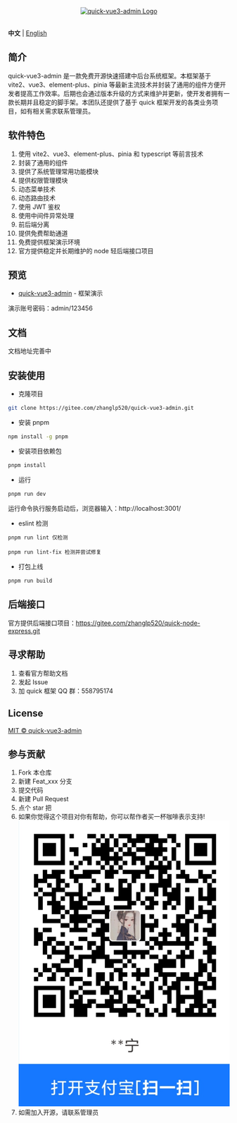 <div align="center"> <a href="https://gitee.com/zhanglp520/quick-vue3-admin.git"> <img alt="quick-vue3-admin Logo" width="200" height="200" src="./publicimages/logo.png"> </a> <br> <br>
</div>

**中文** | [English](./README.en.md)

## 简介

quick-vue3-admin 是一款免费开源快速搭建中后台系统框架。本框架基于 vite2、vue3、element-plus、pinia 等最新主流技术并封装了通用的组件方便开发者提高工作效率。后期也会通过版本升级的方式来维护并更新，使开发者拥有一款长期并且稳定的脚手架。本团队还提供了基于 quick 框架开发的各类业务项目，如有相关需求联系管理员。

## 软件特色

1. 使用 vite2、vue3、element-plus、pinia 和 typescript 等前言技术
2. 封装了通用的组件
3. 提供了系统管理常用功能模块
4. 提供权限管理模块
5. 动态菜单技术
6. 动态路由技术
7. 使用 JWT 鉴权
8. 使用中间件异常处理
9. 前后端分离
10. 提供免费帮助通道
11. 免费提供框架演示环境
12. 官方提供稳定并长期维护的 node 轻后端接口项目

## 预览

- [quick-vue3-admin](http://quick.ainiteam.com/) - 框架演示

演示账号密码：admin/123456

## 文档

文档地址完善中

## 安装使用

- 克隆项目

```bash
git clone https://gitee.com/zhanglp520/quick-vue3-admin.git
```

- 安装 pnpm

```bash
npm install -g pnpm
```

- 安装项目依赖包

```bash
pnpm install
```

- 运行

```bash
pnpm run dev
```

运行命令执行服务启动后，浏览器输入：http://localhost:3001/

- eslint 检测

```bash
pnpm run lint 仅检测

pnpm run lint-fix 检测并尝试修复
```

- 打包上线

```bash
pnpm run build
```

## 后端接口

官方提供后端接口项目：https://gitee.com/zhanglp520/quick-node-express.git

## 寻求帮助

1. 查看官方帮助文档
2. 发起 Issue
3. 加 quick 框架 QQ 群：558795174

## License

[MIT © quick-vue3-admin](./LICENSE)

## 参与贡献

1.  Fork 本仓库
2.  新建 Feat_xxx 分支
3.  提交代码
4.  新建 Pull Request
5.  点个 star 把
6.  如果你觉得这个项目对你有帮助，你可以帮作者买一杯咖啡表示支持!
    ![donate](./public/payImages/alipay.jpg)
7.  如需加入开源，请联系管理员

